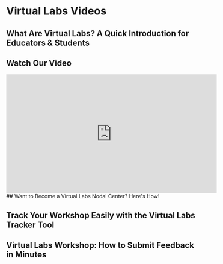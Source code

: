 # Virtual Labs Videos

## What Are Virtual Labs? A Quick Introduction for Educators & Students
 <h2>Watch Our Video</h2>
  <iframe width="560" height="315" 
          src="https://www.youtube.com/embed/61J92_bu3-Q" 
          title="YouTube video player" 
          frameborder="0" 
          allow="accelerometer; autoplay; clipboard-write; encrypted-media; gyroscope; picture-in-picture; web-share" 
          allowfullscreen>
  </iframe>
## Want to Become a Virtual Labs Nodal Center? Here's How!

## Track Your Workshop Easily with the Virtual Labs Tracker Tool

## Virtual Labs Workshop: How to Submit Feedback in Minutes
